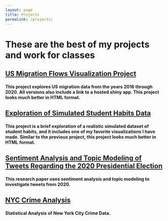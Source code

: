 ```yaml
---
layout: page
title: Projects
permalink: /projects/
---
```


# These are the best of my projects and work for classes


## [US Migration Flows Visualization Project](https://pekofsky.github.io/projects/436proj)

#### This project explores US migration data from the years 2016 through 2020. All versions also include a link to a hosted shiny app. This project looks much better in HTML format.


## [Exploration of Simulated Student Habits Data](https://pekofsky.github.io/projects/studyhabits)

#### This project is a brief exploration of a realistic simulated dataset of student habits, and it includes one of my favorite visualizations I have made. Similar to the previous project, this project looks much better in HTML format.


## [Sentiment Analysis and Topic Modeling of Tweets Regarding the 2020 Presidential Election](https://pekofsky.github.io/projects/2020tweets)

#### This research paper uses sentiment analysis and topic modeling to investigate tweets from 2020.


## [NYC Crime Analysis](https://pekofsky.github.io/projects/240proj)

#### Statistical Analysis of New York City Crime Data.